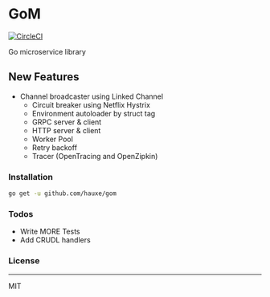 # GoM

[![CircleCI](https://circleci.com/gh/hauxe/GoM.svg?style=svg)](https://circleci.com/gh/hauxe/GoM)

Go microservice library

## New Features

- Channel broadcaster using Linked Channel
  - Circuit breaker using Netflix Hystrix
  - Environment autoloader by struct tag
  - GRPC server & client
  - HTTP server & client
  - Worker Pool
  - Retry backoff
  - Tracer (OpenTracing and OpenZipkin)

### Installation

```bash
go get -u github.com/hauxe/gom
```

### Todos

- Write MORE Tests
- Add CRUDL handlers

### License

----
MIT
